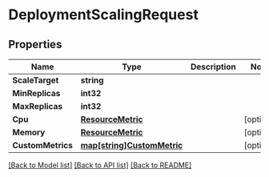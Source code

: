 # DeploymentScalingRequest

## Properties

Name | Type | Description | Notes
------------ | ------------- | ------------- | -------------
**ScaleTarget** | **string** |  | 
**MinReplicas** | **int32** |  | 
**MaxReplicas** | **int32** |  | 
**Cpu** | [**ResourceMetric**](ResourceMetric.md) |  | [optional] 
**Memory** | [**ResourceMetric**](ResourceMetric.md) |  | [optional] 
**CustomMetrics** | [**map[string]CustomMetric**](CustomMetric.md) |  | [optional] 

[[Back to Model list]](../README.md#documentation-for-models) [[Back to API list]](../README.md#documentation-for-api-endpoints) [[Back to README]](../README.md)


